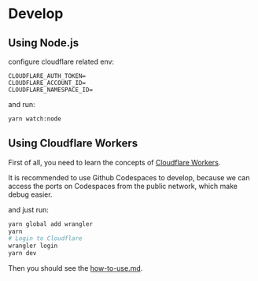 # Develop

## Using Node.js

configure cloudflare related env:

```env
CLOUDFLARE_AUTH_TOKEN=
CLOUDFLARE_ACCOUNT_ID=
CLOUDFLARE_NAMESPACE_ID=
```

and run:

```bash
yarn watch:node

```

## Using Cloudflare Workers

First of all, you need to learn the concepts of [Cloudflare Workers](https://workers.dev).

It is recommended to use Github Codespaces to develop, because we can access the ports on Codespaces from the public network, which make debug easier.

and just run:

```sh
yarn global add wrangler
yarn
# Login to Cloudflare
wrangler login
yarn dev
```

Then you should see the [how-to-use.md](./how-to-use.md).

